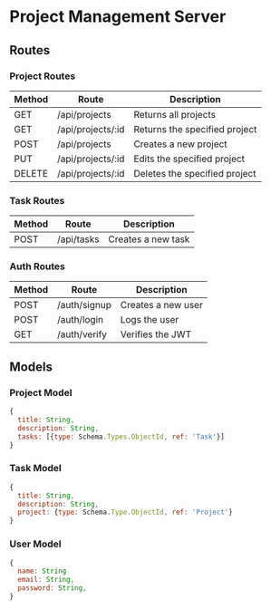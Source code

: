 # Project Management Server

## Routes

### Project Routes

| Method | Route             | Description                   |
| ------ | ----------------- | ----------------------------- |
| GET    | /api/projects     | Returns all projects          |
| GET    | /api/projects/:id | Returns the specified project |
| POST   | /api/projects     | Creates a new project         |
| PUT    | /api/projects/:id | Edits the specified project   |
| DELETE | /api/projects/:id | Deletes the specified project |

### Task Routes

| Method | Route      | Description        |
| ------ | ---------- | ------------------ |
| POST   | /api/tasks | Creates a new task |

### Auth Routes

| Method | Route        | Description        |
| ------ | ------------ | ------------------ |
| POST   | /auth/signup | Creates a new user |
| POST   | /auth/login  | Logs the user      |
| GET    | /auth/verify | Verifies the JWT   |

## Models

### Project Model

```js
{
  title: String,
  description: String,
  tasks: [{type: Schema.Types.ObjectId, ref: 'Task'}]
}
```

### Task Model

```js
{
  title: String,
  description: String,
  project: {type: Schema.Type.ObjectId, ref: 'Project'}
}
```

### User Model

```js
{
  name: String
  email: String,
  password: String,
}
```
